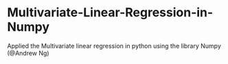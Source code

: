 # Multivariate-Linear-Regression-in-Numpy
Applied the Multivariate linear regression in python using the library Numpy (@Andrew Ng)
